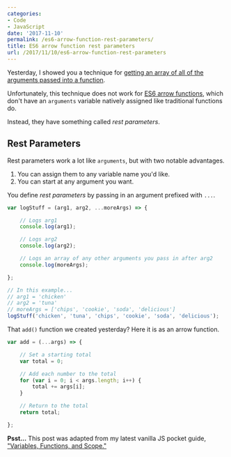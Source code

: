 ```yaml
---
categories:
- Code
- JavaScript
date: '2017-11-10'
permalink: /es6-arrow-function-rest-parameters/
title: ES6 arrow function rest parameters
url: /2017/11/10/es6-arrow-function-rest-parameters
---
```


Yesterday, I showed you a technique for [getting an array of all of the arguments passed into a function](/getting-an-array-of-all-arguments-passed-into-a-function-with-vanilla-javascript/).

Unfortunately, this technique does not work for [ES6 arrow functions](/an-introduction-to-es6-arrow-functions/), which don't have an `arguments` variable natively assigned like traditional functions do.

Instead, they have something called *rest parameters*.

## Rest Parameters

Rest parameters work a lot like `arguments`, but with two notable advantages.

1. You can assign them to any variable name you'd like.
2. You can start at any argument you want.

You define *rest parameters* by passing in an argument prefixed with `...`.

```javascript
var logStuff = (arg1, arg2, ...moreArgs) => {

	// Logs arg1
	console.log(arg1);

	// Logs arg2
	console.log(arg2);

	// Logs an array of any other arguments you pass in after arg2
	console.log(moreArgs);

};

// In this example...
// arg1 = 'chicken'
// arg2 = 'tuna'
// moreArgs = ['chips', 'cookie', 'soda', 'delicious']
logStuff('chicken', 'tuna', 'chips', 'cookie', 'soda', 'delicious');
```

That `add()` function we created yesterday? Here it is as an arrow function.

```javascript
var add = (...args) => {

	// Set a starting total
	var total = 0;

	// Add each number to the total
	for (var i = 0; i < args.length; i++) {
		total += args[i];
	}

	// Return to the total
	return total;

};
```

**Psst...** This post was adapted from my latest vanilla JS pocket guide, ["Variables, Functions, and Scope."](/guides/variables-functions-and-scope/)
